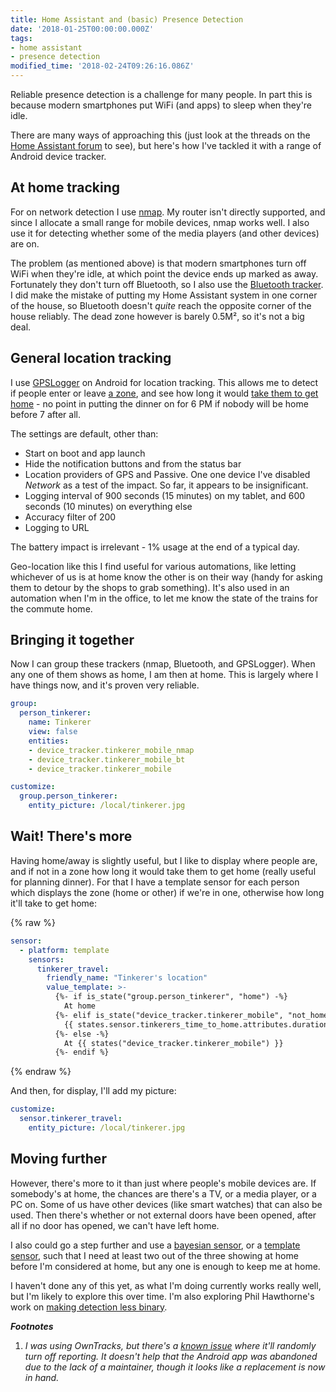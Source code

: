 ```yaml
---
title: Home Assistant and (basic) Presence Detection
date: '2018-01-25T00:00:00.000Z'
tags:
- home assistant
- presence detection
modified_time: '2018-02-24T09:26:16.086Z'
---
```


Reliable presence detection is a challenge for many people. In part this is because modern smartphones put WiFi (and apps) to sleep when they're idle.

There are many ways of approaching this (just look at the threads on the [Home Assistant forum](https://community.home-assistant.io/) to see), but here's how I've tackled it with a range of Android device tracker.

## At home tracking

For on network detection I use [nmap](https://home-assistant.io/integrations/nmap_tracker/). My router isn't directly supported, and since I allocate a small range for mobile devices, nmap works well. I also use it for detecting whether some of the media players (and other devices) are on.

The problem (as mentioned above) is that modern smartphones turn off WiFi when they're idle, at which point the device ends up marked as away. Fortunately they don't turn off Bluetooth, so I also use the [Bluetooth tracker](https://home-assistant.io/integrations/bluetooth_tracker/). I did make the mistake of putting my Home Assistant system in one corner of the house, so Bluetooth doesn't _quite_ reach the opposite corner of the house reliably. The dead zone however is barely 0.5M², so it's not a big deal.

## General location tracking

I use [GPSLogger](https://code.mendhak.com/gpslogger/) on Android for location tracking. This allows me to detect if people enter or leave [a zone](https://home-assistant.io/integrations/zone/), and see how long it would [take them to get home](https://home-assistant.io/integrations/google_travel_time/) - no point in putting the dinner on for 6 PM if nobody will be home before 7 after all.

The settings are default, other than:

* Start on boot and app launch
* Hide the notification buttons and from the status bar
* Location providers of GPS and Passive. One one device I've disabled _Network_ as a test of the impact. So far, it appears to be insignificant.
* Logging interval of 900 seconds (15 minutes) on my tablet, and 600 seconds (10 minutes) on everything else
* Accuracy filter of 200
* Logging to URL

The battery impact is irrelevant - 1% usage at the end of a typical day.

Geo-location like this I find useful for various automations, like letting whichever of us is at home know the other is on their way (handy for asking them to detour by the shops to grab something). It's also used in an automation when I'm in the office, to let me know the state of the trains for the commute home.

## Bringing it together

Now I can group these trackers (nmap, Bluetooth, and GPSLogger). When any one of them shows as home, I am then at home. This is largely where I have things now, and it's proven very reliable.

```yaml
group:
  person_tinkerer:
    name: Tinkerer
    view: false
    entities:
    - device_tracker.tinkerer_mobile_nmap
    - device_tracker.tinkerer_mobile_bt
    - device_tracker.tinkerer_mobile

customize:
  group.person_tinkerer:
    entity_picture: /local/tinkerer.jpg
```

## Wait! There's more

Having home/away is slightly useful, but I like to display where people are, and if not in a zone how long it would take them to get home (really useful for planning dinner). For that I have a template sensor for each person which displays the zone (home or other) if we're in one, otherwise how long it'll take to get home:

{% raw %}
```yaml
sensor:
  - platform: template
    sensors:
      tinkerer_travel:
        friendly_name: "Tinkerer's location"
        value_template: >-
          {%- if is_state("group.person_tinkerer", "home") -%}
            At home
          {%- elif is_state("device_tracker.tinkerer_mobile", "not_home") -%}
            {{ states.sensor.tinkerers_time_to_home.attributes.duration }} to home
          {%- else -%}
            At {{ states("device_tracker.tinkerer_mobile") }}
          {%- endif %}
```
{% endraw %}

And then, for display, I'll add my picture:

```yaml
customize:
  sensor.tinkerer_travel:
    entity_picture: /local/tinkerer.jpg
```

## Moving further

However, there's more to it than just where people's mobile devices are. If somebody's at home, the chances are there's a TV, or a media player, or a PC on. Some of us have other devices (like smart watches) that can also be used. Then there's whether or not external doors have been opened, after all if no door has opened, we can't have left home.

I also could go a step further and use a [bayesian sensor](https://home-assistant.io/integrations/bayesian/), or a [template sensor](https://home-assistant.io/integrations/template/), such that I need at least two out of the three showing at home before I'm considered at home, but any one is enough to keep me at home.

I haven't done any of this yet, as what I'm doing currently works really well, but I'm likely to explore this over time. I'm also exploring Phil Hawthorne's work on [making detection less binary](https://philhawthorne.com/making-home-assistants-presence-detection-not-so-binary/).


**_Footnotes_**

1.  _I was using OwnTracks, but there's a [known issue](https://github.com/owntracks/android/issues/508) where it'll randomly turn off reporting. It doesn't help that the Android app was abandoned due to the lack of a maintainer, though it looks like a replacement is now in hand._
